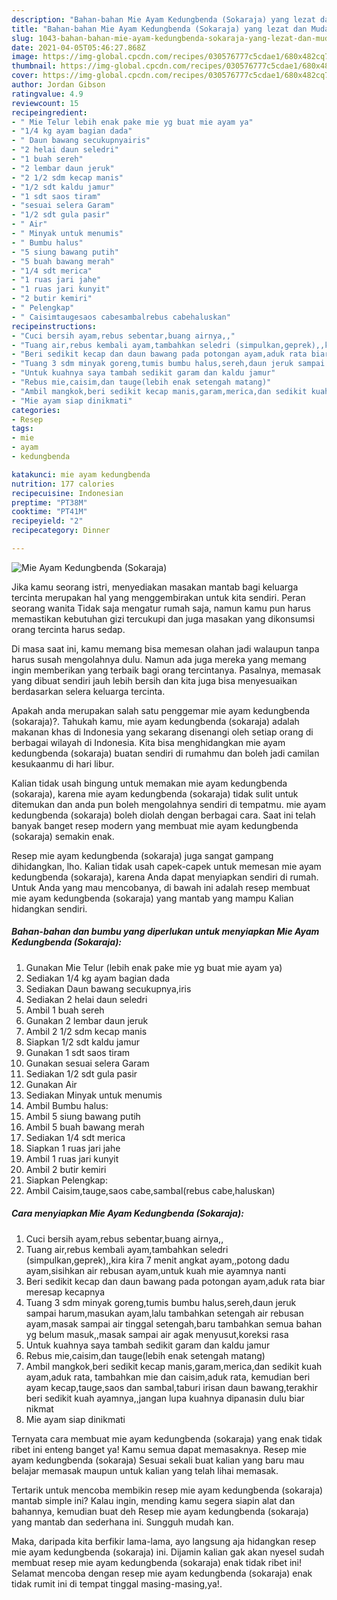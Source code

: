 ```yaml
---
description: "Bahan-bahan Mie Ayam Kedungbenda (Sokaraja) yang lezat dan Mudah Dibuat"
title: "Bahan-bahan Mie Ayam Kedungbenda (Sokaraja) yang lezat dan Mudah Dibuat"
slug: 1043-bahan-bahan-mie-ayam-kedungbenda-sokaraja-yang-lezat-dan-mudah-dibuat
date: 2021-04-05T05:46:27.868Z
image: https://img-global.cpcdn.com/recipes/030576777c5cdae1/680x482cq70/mie-ayam-kedungbenda-sokaraja-foto-resep-utama.jpg
thumbnail: https://img-global.cpcdn.com/recipes/030576777c5cdae1/680x482cq70/mie-ayam-kedungbenda-sokaraja-foto-resep-utama.jpg
cover: https://img-global.cpcdn.com/recipes/030576777c5cdae1/680x482cq70/mie-ayam-kedungbenda-sokaraja-foto-resep-utama.jpg
author: Jordan Gibson
ratingvalue: 4.9
reviewcount: 15
recipeingredient:
- " Mie Telur lebih enak pake mie yg buat mie ayam ya"
- "1/4 kg ayam bagian dada"
- " Daun bawang secukupnyairis"
- "2 helai daun seledri"
- "1 buah sereh"
- "2 lembar daun jeruk"
- "2 1/2 sdm kecap manis"
- "1/2 sdt kaldu jamur"
- "1 sdt saos tiram"
- "sesuai selera Garam"
- "1/2 sdt gula pasir"
- " Air"
- " Minyak untuk menumis"
- " Bumbu halus"
- "5 siung bawang putih"
- "5 buah bawang merah"
- "1/4 sdt merica"
- "1 ruas jari jahe"
- "1 ruas jari kunyit"
- "2 butir kemiri"
- " Pelengkap"
- " Caisimtaugesaos cabesambalrebus cabehaluskan"
recipeinstructions:
- "Cuci bersih ayam,rebus sebentar,buang airnya,,"
- "Tuang air,rebus kembali ayam,tambahkan seledri (simpulkan,geprek),,kira kira 7 menit angkat ayam,,potong dadu ayam,sisihkan air rebusan ayam,untuk kuah mie ayamnya nanti"
- "Beri sedikit kecap dan daun bawang pada potongan ayam,aduk rata biar meresap kecapnya"
- "Tuang 3 sdm minyak goreng,tumis bumbu halus,sereh,daun jeruk sampai harum,masukan ayam,lalu tambahkan setengah air rebusan ayam,masak sampai air tinggal setengah,baru tambahkan semua bahan yg belum masuk,,masak sampai air agak menyusut,koreksi rasa"
- "Untuk kuahnya saya tambah sedikit garam dan kaldu jamur"
- "Rebus mie,caisim,dan tauge(lebih enak setengah matang)"
- "Ambil mangkok,beri sedikit kecap manis,garam,merica,dan sedikit kuah ayam,aduk rata, tambahkan mie dan caisim,aduk rata, kemudian beri ayam kecap,tauge,saos dan sambal,taburi irisan daun bawang,terakhir beri sedikit kuah ayamnya,,jangan lupa kuahnya dipanasin dulu biar nikmat"
- "Mie ayam siap dinikmati"
categories:
- Resep
tags:
- mie
- ayam
- kedungbenda

katakunci: mie ayam kedungbenda 
nutrition: 177 calories
recipecuisine: Indonesian
preptime: "PT38M"
cooktime: "PT41M"
recipeyield: "2"
recipecategory: Dinner

---
```



![Mie Ayam Kedungbenda (Sokaraja)](https://img-global.cpcdn.com/recipes/030576777c5cdae1/680x482cq70/mie-ayam-kedungbenda-sokaraja-foto-resep-utama.jpg)

Jika kamu seorang istri, menyediakan masakan mantab bagi keluarga tercinta merupakan hal yang menggembirakan untuk kita sendiri. Peran seorang  wanita Tidak saja mengatur rumah saja, namun kamu pun harus memastikan kebutuhan gizi tercukupi dan juga masakan yang dikonsumsi orang tercinta harus sedap.

Di masa  saat ini, kamu memang bisa memesan olahan jadi walaupun tanpa harus susah mengolahnya dulu. Namun ada juga mereka yang memang ingin memberikan yang terbaik bagi orang tercintanya. Pasalnya, memasak yang dibuat sendiri jauh lebih bersih dan kita juga bisa menyesuaikan berdasarkan selera keluarga tercinta. 



Apakah anda merupakan salah satu penggemar mie ayam kedungbenda (sokaraja)?. Tahukah kamu, mie ayam kedungbenda (sokaraja) adalah makanan khas di Indonesia yang sekarang disenangi oleh setiap orang di berbagai wilayah di Indonesia. Kita bisa menghidangkan mie ayam kedungbenda (sokaraja) buatan sendiri di rumahmu dan boleh jadi camilan kesukaanmu di hari libur.

Kalian tidak usah bingung untuk memakan mie ayam kedungbenda (sokaraja), karena mie ayam kedungbenda (sokaraja) tidak sulit untuk ditemukan dan anda pun boleh mengolahnya sendiri di tempatmu. mie ayam kedungbenda (sokaraja) boleh diolah dengan berbagai cara. Saat ini telah banyak banget resep modern yang membuat mie ayam kedungbenda (sokaraja) semakin enak.

Resep mie ayam kedungbenda (sokaraja) juga sangat gampang dihidangkan, lho. Kalian tidak usah capek-capek untuk memesan mie ayam kedungbenda (sokaraja), karena Anda dapat menyiapkan sendiri di rumah. Untuk Anda yang mau mencobanya, di bawah ini adalah resep membuat mie ayam kedungbenda (sokaraja) yang mantab yang mampu Kalian hidangkan sendiri.

<!--inarticleads1-->

##### Bahan-bahan dan bumbu yang diperlukan untuk menyiapkan Mie Ayam Kedungbenda (Sokaraja):

1. Gunakan  Mie Telur (lebih enak pake mie yg buat mie ayam ya)
1. Sediakan 1/4 kg ayam bagian dada
1. Sediakan  Daun bawang secukupnya,iris
1. Sediakan 2 helai daun seledri
1. Ambil 1 buah sereh
1. Gunakan 2 lembar daun jeruk
1. Ambil 2 1/2 sdm kecap manis
1. Siapkan 1/2 sdt kaldu jamur
1. Gunakan 1 sdt saos tiram
1. Gunakan sesuai selera Garam
1. Sediakan 1/2 sdt gula pasir
1. Gunakan  Air
1. Sediakan  Minyak untuk menumis
1. Ambil  Bumbu halus:
1. Ambil 5 siung bawang putih
1. Ambil 5 buah bawang merah
1. Sediakan 1/4 sdt merica
1. Siapkan 1 ruas jari jahe
1. Ambil 1 ruas jari kunyit
1. Ambil 2 butir kemiri
1. Siapkan  Pelengkap:
1. Ambil  Caisim,tauge,saos cabe,sambal(rebus cabe,haluskan)




<!--inarticleads2-->

##### Cara menyiapkan Mie Ayam Kedungbenda (Sokaraja):

1. Cuci bersih ayam,rebus sebentar,buang airnya,,
1. Tuang air,rebus kembali ayam,tambahkan seledri (simpulkan,geprek),,kira kira 7 menit angkat ayam,,potong dadu ayam,sisihkan air rebusan ayam,untuk kuah mie ayamnya nanti
1. Beri sedikit kecap dan daun bawang pada potongan ayam,aduk rata biar meresap kecapnya
1. Tuang 3 sdm minyak goreng,tumis bumbu halus,sereh,daun jeruk sampai harum,masukan ayam,lalu tambahkan setengah air rebusan ayam,masak sampai air tinggal setengah,baru tambahkan semua bahan yg belum masuk,,masak sampai air agak menyusut,koreksi rasa
1. Untuk kuahnya saya tambah sedikit garam dan kaldu jamur
1. Rebus mie,caisim,dan tauge(lebih enak setengah matang)
1. Ambil mangkok,beri sedikit kecap manis,garam,merica,dan sedikit kuah ayam,aduk rata, tambahkan mie dan caisim,aduk rata, kemudian beri ayam kecap,tauge,saos dan sambal,taburi irisan daun bawang,terakhir beri sedikit kuah ayamnya,,jangan lupa kuahnya dipanasin dulu biar nikmat
1. Mie ayam siap dinikmati




Ternyata cara membuat mie ayam kedungbenda (sokaraja) yang enak tidak ribet ini enteng banget ya! Kamu semua dapat memasaknya. Resep mie ayam kedungbenda (sokaraja) Sesuai sekali buat kalian yang baru mau belajar memasak maupun untuk kalian yang telah lihai memasak.

Tertarik untuk mencoba membikin resep mie ayam kedungbenda (sokaraja) mantab simple ini? Kalau ingin, mending kamu segera siapin alat dan bahannya, kemudian buat deh Resep mie ayam kedungbenda (sokaraja) yang mantab dan sederhana ini. Sungguh mudah kan. 

Maka, daripada kita berfikir lama-lama, ayo langsung aja hidangkan resep mie ayam kedungbenda (sokaraja) ini. Dijamin kalian gak akan nyesel sudah membuat resep mie ayam kedungbenda (sokaraja) enak tidak ribet ini! Selamat mencoba dengan resep mie ayam kedungbenda (sokaraja) enak tidak rumit ini di tempat tinggal masing-masing,ya!.

